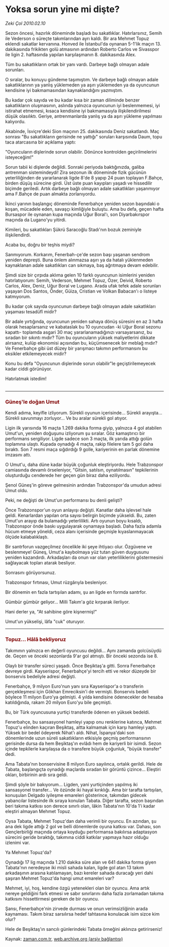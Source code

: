 # Yoksa sorun yine mi dişte?

*Zeki Çol 2010.02.10*

<tr><td class="metin" colspan="2" style="padding-top: 20px; padding-left: 5px; ">Sezon öncesi, hazırlık döneminde başladı bu sakatlıklar. Hatırlarsınız, Semih ile Vederson o süreçte takımlarından ayrı kaldı. Bir ara Mehmet Topuz eklendi sakatlar kervanına. Honved ile İstanbul'da oynanan 5-1'lik maçın 13. dakikasında frikikten golü atmasının ardından Roberto Carlos ve Sivasspor ile ligin 2. haftasında yapılan karşılaşmanın 8. dakikasında Alex.</td></tr><tr><td class="metin" colspan="2" style="padding-top: 20px; padding-left: 5px; "><p>Tüm bu sakatlıkların ortak bir yanı vardı. Darbeye bağlı olmayan adale sorunları.
<p>O sıralar, bu konuyu gündeme taşımıştım. Ve darbeye bağlı olmayan adale sakatlıklarının ya yanlış yüklemeden ya aşırı yüklemeden ya da oyuncunun kendisine iyi bakmamasından kaynaklandığını yazmıştım.
<p>Bu kadar çok sayıda ve bu kadar kısa bir zaman diliminde benzer sakatlıkların oluşmasının, aslında yalnızca oyuncunun iyi beslenmemesi, iyi istirahat etmemesi, kısaca kendisine iyi bakmamasıyla ilişkilendirilmesi düşük olasılıktı. Geriye, antrenmanlarda yanlış ya da aşırı yükleme yapılması kalıyordu.
<p>Akabinde, İsviçre'deki Sion maçının 25. dakikasında Deniz sakatlandı. Maç sonrası "Bu sakatlıkların gerisinde ne yattığı" soruları karşısında Daum, topu taca atarcasına bir açıklama yaptı:
<p>"Oyuncuların dişlerinde sorun olabilir. Dönünce kontrolden geçirilmelerini isteyeceğim!"
<p>Sorun tabii ki dişlerde değildi. Sonraki periyoda baktığınızda, galiba antrenman sistemindeydi! Zira sezonun ilk döneminde fizik gücünün yeterliliğinden de yararlanarak ligde 8'de 8 yapıp 24 puan toplayan F.Bahçe, birden düşüş sürecine girdi. Üst üste puan kayıpları yaşadı ve hissedilir biçimde geriledi. Artık darbeye bağlı olmayan adale sakatlıkları yaşanmıyor ama F.Bahçe de puan almakta zorlanıyordu.
<p>İkinci yarının başlangıç döneminde Fenerbahçe yeniden sezon başındaki o koşan, mücadele eden, savaşçı kimliğiyle buluştu. Ama bu defa, geçen hafta Bursaspor ile oynanan kupa maçında Uğur Boral'ı, son Diyarbakırspor maçında da Lugano'yu yitirdi.
<p>Kimileri, bu sakatlıkları Şükrü Saracoğlu Stadı'nın bozuk zeminiyle ilişkilendirdi.
<p>Acaba bu, doğru bir teşhis miydi?
<p>Sanmıyorum. Korkarım, Fenerbah-çe'de sezon başı yaşanan sendrom yeniden depreşti. Buna önlem alınmazsa aşırı ya da hatalı yüklenmeden kaynaklanan adale sakatlıkları can sıkmaya, baş ağrıtmaya devam edebilir.
<p>Şimdi size bir çırpıda aklıma gelen 10 farklı oyuncunun isimlerini yeniden hatırlatıyorum: Semih, Vederson, Mehmet Topuz, Özer, Deivid, Roberto Carlos, Alex, Deniz, Uğur Boral ve Lugano. Arada ufak tefek adale sorunları yaşayan Dos Santos, Önder, Güiza, Cristian ve Volkan Babacan'ı o listeye katmıyorum.
<p>Bu kadar çok sayıda oyuncunun darbeye bağlı olmayan adale sakatlıkları yaşaması tesadüfî midir?
<p>Bir adale yırtığında, oyuncunun yeniden sahaya dönüş süresini en az 3 hafta olarak hesaplarsanız ve kabataslak bu 10 oyuncudan -ki Uğur Boral sezonu kapattı- toplamda asgari 30 maç yararlanamadığınızı varsayarsanız, bu sıradan bir sıkıntı mıdır? Tüm bu oyuncuların yüksek maliyetlerini dikkate alırsanız, kulüp ekonomisi açısından bu, küçümsenecek bir meblağ mıdır? Ve Fenerbahçe gibi üst düzey bir yarışmacı takımın performansını bu eksikler etkilemeyecek midir?
<p>Konu bu defa "Oyuncunun dişlerinde sorun olabilir"le geçiştirilemeyecek kadar ciddi görünüyor.
<p>Hatırlatmak istedim! 
<br/>
 <hr/>
<h3><font color="#800000">Güneş'le doğan Umut 
</font></h3>
<p>Kendi adıma, keyifle izliyorum. Sürekli oyunun içerisinde... Sürekli arayışta... Sürekli savunmayı zorluyor... Ve bu aralar sürekli gol atıyor.
<p>Ligin ilk yarısında 16 maçta 1.269 dakika forma giyip, yalnızca 4 gol atabilen Umut'un, yeniden doğuşunu izliyorum şu sıralar. Göz kamaştırıcı bir performans sergiliyor. Ligde sadece son 3 maçta, ilk yarıda attığı golün toplamına ulaştı. Kupada oynadığı 4 maçta, rakip filelere tam 5 gol daha bıraktı. Son 7 resmi maça sığdırdığı 9 golle, kariyerinin en parlak dönemine imzasını attı. 
<p>O Umut'u, daha düne kadar büyük çoğunluk eleştiriyordu. Hele Trabzonspor camiasında devamlı örseleniyor, "Gitsin, satılsın, oynatılmasın" tepkilerinin oluşturduğu cenderede her geçen gün biraz daha eziliyordu.
<p>Şenol Güneş'in göreve gelmesinin ardından Trabzonspor'da umudun adresi Umut oldu.
<p>Peki, ne değişti de Umut'un performansı bu denli gelişti?
<p>Önce Trabzonspor'un oyun anlayışı değişti. Kanatlar daha işlevsel hale geldi. Kenarlardan yapılan orta sayısı belirgin biçimde yükseldi. Bu, zaten Umut'un arayıp da bulamadığı yeterlilikti. Artı oyunun boyu kısaldı, Trabzonspor önde baskı uygulayarak oynamaya başladı. Daha fazla adamla hücum etmeye yöneldi, ceza alanı içerisinde geçmişle kıyaslanmayacak ölçüde kalabalıklaştı.
<p>Bir santrforun vazgeçilmez öncelikle iki şeye ihtiyacı olur. Özgüvene ve beslenmeye! Güneş, Umut'a kaybolmaya yüz tutan güven duygusunu yeniden kazandırdı. Arkadaşları da onun var olan yeterliliklerini göstermesini sağlayacak topları atarak besliyor.
<p>Sonrasını görüyorsunuz.
<p>Trabzonspor fırtınası, Umut rüzgârıyla besleniyor.
<p>Bir dönemin en fazla tartışılan adamı, şu an ligde en formda santrfor.
<p>Gümbür gümbür geliyor... Milli Takım'a göz kırparak ilerliyor.
<p>Hani derler ya, "At sahibine göre kişnermiş!"
<p>Umut'un yükselişi, lâfa "cuk" oturuyor. 
<hr/>
<h3><font color="#800000">Topuz... Hâlâ bekliyoruz 
</font></h3>
<p>Takımının yalnızca en değerli oyuncusu değildi... Aynı zamanda golcüsüydü de. Geçen ve önceki sezonlarda 9'ar gol atmıştı. Bir önceki sezonda ise 8.
<p>Olaylı bir transfer süreci yaşadı. Önce Beşiktaş'a gitti. Sonra Fenerbahçe devreye girdi. Kayserispor, Fenerbahçe'yi tercih etti ve rekor düzeyde bir bonservis bedeliyle adresi değişti.
<p>Fenerbahçe, 9 milyon Euro'nun yanı sıra Kayserispor'a o transferin gerçekleşmesi için Gökhan Emreciksin'i de vermişti. Bonservis bedeli böylece 11 milyon Euro'ya gelmişti. 4 yılda kendisine ödenecekler de hesaba katıldığında, rakam 20 milyon Euro'yu bile geçmişti.
<p>Bu, bir Türk oyuncusuna yurtiçi transferde ödenen en yüksek bedeldi.
<p>Fenerbahçe, bu sansasyonel hamleyi yapıp onu renklerine katınca, Mehmet Topuz'u elinden kaçıran Beşiktaş, altta kalmamak için karşı hamleyi yaptı. Yüksek bir bedel ödeyerek Nihat'ı aldı. Nihat, İspanya'daki son dönemlerinde uzun süreli sakatlıkların etkisiyle geçmiş performansının gerisinde dursa da hem Beşiktaş'ın evlâdı hem de kariyerli bir isimdi. Sezon içinde tepkilerle karşılaşsa da o transfere büyük çoğunluk, "büyük transfer" dedi.
<p>Ama Tabata'nın bonservisine 8 milyon Euro sayılınca, ortalık gerildi. Hele de Tabata, başlangıçta oynadığı maçlarda sıradan bir görüntü çizince... Eleştiri okları, birbirinin ardı sıra geldi.
<p>Şimdi şöyle bir bakıyorum... Ligden, yani yurtiçinden yapılmış iki sansasyonel transfer... Ve özünde iki hayal kırıklığı. Ama bir tarafta tartışılan, konuşulan Delgado iyileşme emareleri gösterince, takımdan gidecek yabancılar listesinde ilk sıraya konulan Tabata. Diğer tarafta, sezon başından beri takıma katkısı son derece sınırlı olan, lâkin Tabata'nın 10'da 1'i kadar eleştiri almayan Mehmet Topuz.
<p>Oysa Tabata, Mehmet Topuz'dan daha verimli bir oyuncu. En azından, şu ana dek ligde attığı 2 gol ve belli dönemlerde oyuna katkısı var. Dahası, son Gençlerbirliği maçında ortaya koyduğu performansa bakılırsa adaptasyon sürecini geride bıraktığı, takımına ciddi katkılar yapmaya hazır olduğu izlenimi var.
<p>Ya Mehmet Topuz'da?
<p>Oynadığı 17 lig maçında 1.210 dakika süre alan ve 641 dakika forma giyen Tabata'nın neredeyse iki misli sahada kalan, ligde gol atan 13 takım arkadaşının arasına katılamayan, bazı kereler sahada duracağı yeri dahi şaşıran Mehmet Topuz'da hangi umut emareleri var?
<p>Mehmet, iyi, hoş, kendine özgü yetenekleri olan bir oyuncu. Ama artık nereye geldiğini fark etmesi ve sabır sınırlarını daha fazla zorlamadan takıma katkısını hissettirmesi gereken de bir oyuncu.
<p>Şansı, Fenerbahçe'nin zirvede durması ve onun verimsizliğinin arada kaynaması. Takım biraz sarsılırsa hedef tahtasına konulacak isim sizce kim olur?
<p>Hele de Beşiktaş'ın sancılı günlerindeki Tabata örneğini aklınıza getirirseniz!<br/></p></p></p></p></p></p></p></p></p></p></p></p></p></p></p></p></p></p></p></p></p></p></p></p></p></p></p></p></p></p></p></p></p></p></p></p></p></p></p></p></p></td></tr>

Kaynak: [zaman.com.tr](http://zaman.com.tr/yazar.do?yazino=949997), [web.archive.org (arşiv bağlantısı)](http://web.archive.org/web/20100221075551/http://www.zaman.com.tr:80/yazar.do?yazino=949997)
